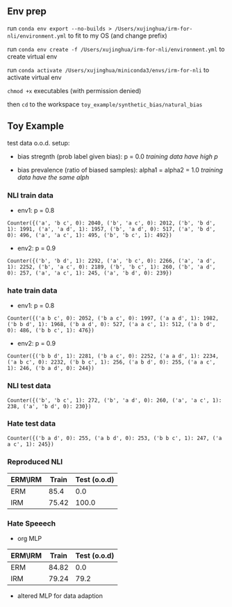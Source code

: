 ## Env prep

run `conda env export --no-builds > /Users/xujinghua/irm-for-nli/environment.yml` to fit to my OS (and change prefix)

run `conda env create -f /Users/xujinghua/irm-for-nli/environment.yml` to create virtual env

run `conda activate /Users/xujinghua/miniconda3/envs/irm-for-nli` to activate virtual env

`chmod +x` executables (with permission denied)

then `cd` to the workspace `toy_example/synthetic_bias/natural_bias`


## Toy Example

test data o.o.d. setup:

* bias stregnth (prob label given bias): p = 0.0 _training data have high p_

* bias prevalence (ratio of biased samples): alpha1 = alpha2 = 1.0 _training data have the same alph_

### NLI train data

* env1: p = 0.8

```
Counter({('a', 'b c', 0): 2040, ('b', 'a c', 0): 2012, ('b', 'b d', 1): 1991, ('a', 'a d', 1): 1957, ('b', 'a d', 0): 517, ('a', 'b d', 0): 496, ('a', 'a c', 1): 495, ('b', 'b c', 1): 492})
```

* env2: p = 0.9

```
Counter({('b', 'b d', 1): 2292, ('a', 'b c', 0): 2266, ('a', 'a d', 1): 2252, ('b', 'a c', 0): 2189, ('b', 'b c', 1): 260, ('b', 'a d', 0): 257, ('a', 'a c', 1): 245, ('a', 'b d', 0): 239})
```


### hate train data

* env1: p = 0.8

```
Counter({('a b c', 0): 2052, ('b a c', 0): 1997, ('a a d', 1): 1982, ('b b d', 1): 1968, ('b a d', 0): 527, ('a a c', 1): 512, ('a b d', 0): 486, ('b b c', 1): 476})
```

* env2: p = 0.9

```
Counter({('b b d', 1): 2281, ('b a c', 0): 2252, ('a a d', 1): 2234, ('a b c', 0): 2232, ('b b c', 1): 256, ('a b d', 0): 255, ('a a c', 1): 246, ('b a d', 0): 244})
```

### NLI test data


```
Counter({('b', 'b c', 1): 272, ('b', 'a d', 0): 260, ('a', 'a c', 1): 238, ('a', 'b d', 0): 230})
```

### Hate test data


```
Counter({('b a d', 0): 255, ('a b d', 0): 253, ('b b c', 1): 247, ('a a c', 1): 245})
```

### Reproduced NLI

| ERM\IRM | Train | Test (o.o.d) |
| --- | --- | --- |
| ERM | 85.4 | 0.0 |
| IRM | 75.42 | 100.0 |



### Hate Speeech

* org MLP

| ERM\IRM | Train | Test (o.o.d) |
| --- | --- | --- |
| ERM | 84.82 | 0.0 |
| IRM | 79.24 | 79.2 |

* altered MLP for data adaption

